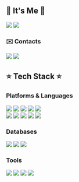 
## 💛 It's Me 💛
<span>
<img src="https://img.shields.io/badge/GitHub-181717?style=flat-square&logo=GitHub&logoColor=white"/>
<img src="https://img.shields.io/badge/GitLab-FC6D26?style=flat-square&logo=GitLab&logoColor=white"/>
</span>
</br>

### ✉️ Contacts

<span>
<img src="https://img.shields.io/badge/CODECHEMI@GMAIL.COM-EA4335?style=flat-square&logo=Gmail&logoColor=white"/>
<img src="https://img.shields.io/badge/CANDYCAKE777@NAVER.COM-03C75A?style=flat-square&logo=Naver&logoColor=white"/>
</span>

## ⭐ Tech Stack ⭐

### Platforms & Languages
<span>
<img src="https://img.shields.io/badge/CSHARP-239120?style=flat-square&logo=CSharp&logoColor=white"/>
<img src="https://img.shields.io/badge/PYTHON-3776AB?style=flat-square&logo=Python&logoColor=white"/>
<img src="https://img.shields.io/badge/JAVASCRIPT-F7DF1E?style=flat-square&logo=JavaScript&logoColor=black"/>
<img src="https://img.shields.io/badge/TYPESCRIPT-3178C6?style=flat-square&logo=TypeScript&logoColor=white"/>
<img src="https://img.shields.io/badge/JAVA-007396?style=flat-square&logo=Java&logoColor=white"/>
</span>
</br>
<span>
<img src="https://img.shields.io/badge/.NET-512BD4?style=flat-square&logo=.NET&logoColor=white"/>
<img src="https://img.shields.io/badge/FLUTTER-02569B?style=flat-square&logo=Flutter&logoColor=white"/>
<img src="https://img.shields.io/badge/REACT-61DAFB?style=flat-square&logo=React&logoColor=black"/>
<img src="https://img.shields.io/badge/REDUX-764ABC?style=flat-square&logo=Redux&logoColor=white"/>
<img src="https://img.shields.io/badge/NODE.JS-339933?style=flat-square&logo=Node.js&logoColor=white"/>
</span>

### Databases
<span>
<img src="https://img.shields.io/badge/SQL SERVER-CC2927?style=flat-square&logo=Microsoft SQL Server&logoColor=white"/>
<img src="https://img.shields.io/badge/MY SQL-4479A1?style=flat-square&logo=MySQL&logoColor=white"/>
<img src="https://img.shields.io/badge/MARIA DB-003545?style=flat-square&logo=MariaDB&logoColor=white"/>
</span>

### Tools
<span>
<img src="https://img.shields.io/badge/Visual Studio-5C2D91?style=flat-square&logo=Visual Studio&logoColor=white"/>
<img src="https://img.shields.io/badge/Visual Studio Code-007ACC?style=flat-square&logo=Visual Studio Code&logoColor=white"/>
<img src="https://img.shields.io/badge/GitHub Actions-2088FF?style=flat-square&logo=GitHub Actions&logoColor=white"/>
<img src="https://img.shields.io/badge/Git-F05032?style=flat-square&logo=Git&logoColor=white"/>
</span>
